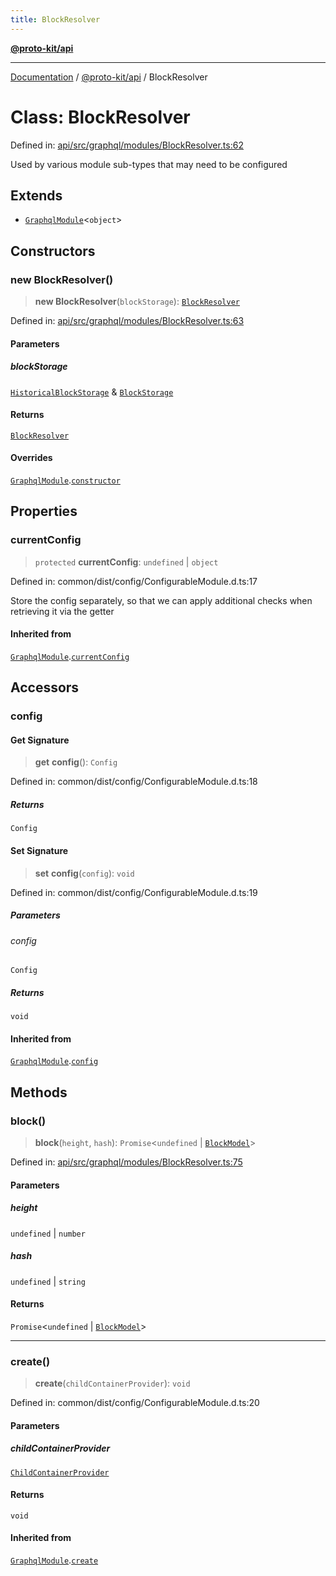 ```yaml
---
title: BlockResolver
---
```


[**@proto-kit/api**](../README.md)

***

[Documentation](../../../README.md) / [@proto-kit/api](../README.md) / BlockResolver

# Class: BlockResolver

Defined in: [api/src/graphql/modules/BlockResolver.ts:62](https://github.com/proto-kit/framework/blob/28efa802e3737fc3b77339148b307ef7246f3ef1/packages/api/src/graphql/modules/BlockResolver.ts#L62)

Used by various module sub-types that may need to be configured

## Extends

- [`GraphqlModule`](GraphqlModule.md)\<`object`\>

## Constructors

### new BlockResolver()

> **new BlockResolver**(`blockStorage`): [`BlockResolver`](BlockResolver.md)

Defined in: [api/src/graphql/modules/BlockResolver.ts:63](https://github.com/proto-kit/framework/blob/28efa802e3737fc3b77339148b307ef7246f3ef1/packages/api/src/graphql/modules/BlockResolver.ts#L63)

#### Parameters

##### blockStorage

[`HistoricalBlockStorage`](../../sequencer/interfaces/HistoricalBlockStorage.md) & [`BlockStorage`](../../sequencer/interfaces/BlockStorage.md)

#### Returns

[`BlockResolver`](BlockResolver.md)

#### Overrides

[`GraphqlModule`](GraphqlModule.md).[`constructor`](GraphqlModule.md#constructors)

## Properties

### currentConfig

> `protected` **currentConfig**: `undefined` \| `object`

Defined in: common/dist/config/ConfigurableModule.d.ts:17

Store the config separately, so that we can apply additional
checks when retrieving it via the getter

#### Inherited from

[`GraphqlModule`](GraphqlModule.md).[`currentConfig`](GraphqlModule.md#currentconfig)

## Accessors

### config

#### Get Signature

> **get** **config**(): `Config`

Defined in: common/dist/config/ConfigurableModule.d.ts:18

##### Returns

`Config`

#### Set Signature

> **set** **config**(`config`): `void`

Defined in: common/dist/config/ConfigurableModule.d.ts:19

##### Parameters

###### config

`Config`

##### Returns

`void`

#### Inherited from

[`GraphqlModule`](GraphqlModule.md).[`config`](GraphqlModule.md#config)

## Methods

### block()

> **block**(`height`, `hash`): `Promise`\<`undefined` \| [`BlockModel`](BlockModel.md)\>

Defined in: [api/src/graphql/modules/BlockResolver.ts:75](https://github.com/proto-kit/framework/blob/28efa802e3737fc3b77339148b307ef7246f3ef1/packages/api/src/graphql/modules/BlockResolver.ts#L75)

#### Parameters

##### height

`undefined` | `number`

##### hash

`undefined` | `string`

#### Returns

`Promise`\<`undefined` \| [`BlockModel`](BlockModel.md)\>

***

### create()

> **create**(`childContainerProvider`): `void`

Defined in: common/dist/config/ConfigurableModule.d.ts:20

#### Parameters

##### childContainerProvider

[`ChildContainerProvider`](../../common/interfaces/ChildContainerProvider.md)

#### Returns

`void`

#### Inherited from

[`GraphqlModule`](GraphqlModule.md).[`create`](GraphqlModule.md#create)
